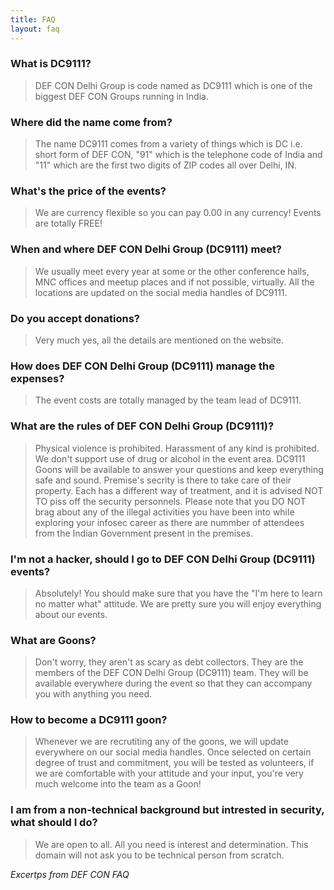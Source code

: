 ```yaml
---
title: FAQ
layout: faq
---
```


### What is DC9111?

> DEF CON Delhi Group is code named as DC9111 which is one of the biggest DEF CON Groups running in India.

### Where did the name come from?

> The name DC9111 comes from a variety of things which is DC i.e. short form of DEF CON, "91" which is the telephone code of India and "11" which are the first two digits of ZIP codes all over Delhi, IN.

### What's the price of the events?

> We are currency flexible so you can pay 0.00 in any currency! Events are totally FREE!

### When and where DEF CON Delhi Group (DC9111) meet?


> We usually meet every year at some or the other conference halls, MNC offices and meetup places and if not possible, virtually. All the locations are updated on the social media handles of DC9111.

### Do you accept donations?

> Very much yes, all the details are mentioned on the website.

### How does DEF CON Delhi Group (DC9111) manage the expenses?

> The event costs are totally managed by the team lead of DC9111.

### What are the rules of DEF CON Delhi Group (DC9111)?

> Physical violence is prohibited. Harassment of any kind is prohibited. We don't support use of drug or alcohol in the event area. DC9111 Goons will be available to answer your questions and keep everything safe and sound. Premise's secrity is there to take care of their property. Each has a different way of treatment, and it is advised NOT TO piss off the security personnels. Please note that you DO NOT brag about any of the illegal activities you have been into while exploring your infosec career as there are nummber of attendees from the Indian Government present in the premises.

### I'm not a hacker, should I go to DEF CON Delhi Group (DC9111) events?

> Absolutely! You should make sure that you have the "I'm here to learn no matter what" attitude. We are pretty sure you will enjoy everything about our events.

### What are Goons?

> Don't worry, they aren't as scary as debt collectors. They are the members of the DEF CON Delhi Group (DC9111) team. They will be available everywhere during the event so that they can accompany you with anything you need.

### How to become a DC9111 goon?

> Whenever we are recrutiting any of the goons, we will update everywhere on our social media handles. Once selected on certain degree of trust and commitment, you will be tested as volunteers, if we are comfortable with your attitude and your input, you're very much welcome into the team as a Goon!

### I am from a non-technical background but intrested in security, what should I do?

> We are open to all. All you need is interest and determination. This domain will not ask you to be technical person from scratch. 

*Excertps from DEF CON FAQ*
